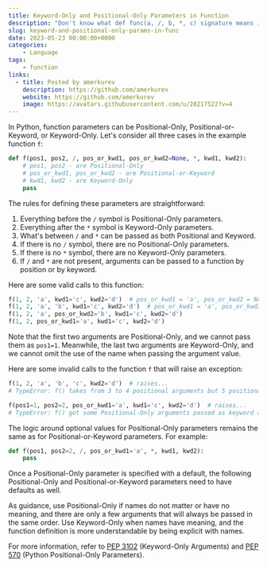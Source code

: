 ```yaml
---
title: Keyword-Only and Positional-Only Parameters in Function
description: "Don't know what def func(a, /, b, *, c) signature means in Python? OK, read this short explanation."
slug: keyword-and-positional-only-params-in-func
date: 2023-05-23 00:00:00+0000
categories:
    - Language
tags:
    - function
links:
  - title: Posted by amerkurev
    description: https://github.com/amerkurev
    website: https://github.com/amerkurev
    image: https://avatars.githubusercontent.com/u/28217522?v=4
---
```


In Python, function parameters can be Positional-Only, Positional-or-Keyword, or Keyword-Only. 
Let's consider all three cases in the example function `f`:

```python
def f(pos1, pos2, /, pos_or_kwd1, pos_or_kwd2=None, *, kwd1, kwd2):
    # pos1, pos2 - are Positional-Only
    # pos_or_kwd1, pos_or_kwd2 - are Positional-or-Keyword
    # kwd1, kwd2 - are Keyword-Only
    pass
```

The rules for defining these parameters are straightforward:

1. Everything before the `/` symbol is Positional-Only parameters.
2. Everything after the `*` symbol is Keyword-Only parameters.
3. What's between `/` and `*` can be passed as both Positional and Keyword.
4. If there is no `/` symbol, there are no Positional-Only parameters.
5. If there is no `*` symbol, there are no Keyword-Only parameters.
6. If `/` and `*` are not present, arguments can be passed to a function by position or by keyword.

Here are some valid calls to this function:

```python
f(1, 2, 'a', kwd1='c', kwd2='d')  # pos_or_kwd1 = 'a', pos_or_kwd2 = None
f(1, 2, 'a', 'b', kwd1='c', kwd2='d')  # pos_or_kwd1 = 'a', pos_or_kwd2 = 'b'
f(1, 2, 'a', pos_or_kwd2='b', kwd1='c', kwd2='d')
f(1, 2, pos_or_kwd1='a', kwd1='c', kwd2='d')
```

Note that the first two arguments are Positional-Only, and we cannot pass them as `pos1=1`. 
Meanwhile, the last two arguments are Keyword-Only, and we cannot omit the use of the name when passing the argument value.

Here are some invalid calls to the function `f` that will raise an exception:

```python
f(1, 2, 'a', 'b', 'c', kwd2='d')  # raises... 
# TypeError: f() takes from 3 to 4 positional arguments but 5 positional arguments (and 1 Keyword-Only argument) were given

f(pos1=1, pos2=2, pos_or_kwd1='a', kwd1='c', kwd2='d')  # raises... 
# TypeError: f() got some Positional-Only arguments passed as keyword arguments: 'pos1, pos2'
```

The logic around optional values for Positional-Only parameters remains the same as for Positional-or-Keyword parameters. For example:

```python
def f(pos1, pos2=2, /, pos_or_kwd1='a', *, kwd1, kwd2):
    pass
```

Once a Positional-Only parameter is specified with a default, 
the following Positional-Only and Positional-or-Keyword parameters need to have defaults as well.

As guidance, use Positional-Only if names do not matter or have no meaning, and there are only a few arguments that will always be passed in the same order. 
Use Keyword-Only when names have meaning, and the function definition is more understandable by being explicit with names.

For more information, refer to [PEP 3102](https://peps.python.org/pep-3102/) (Keyword-Only Arguments) and [PEP 570](https://peps.python.org/pep-0570/) (Python Positional-Only Parameters).
